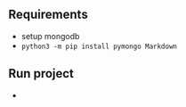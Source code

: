 ## Requirements

 * setup mongodb 
 * `python3 -m pip install pymongo Markdown`

## Run project

 * 
